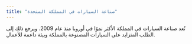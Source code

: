 ```yaml
---
title: "صناعة السيارات في المملكة المتحدة"
---
```

تُعد صناعة السيارات في المملكة الأكثر نموًا في أوروبا منذ عام 2009. ويرجع ذلك إلى الطلب المتزايد على السيارات المصنوعة بالمملكة وبيئة داعمة للأعمال.
